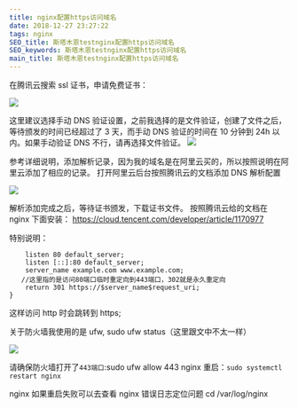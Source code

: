 ```yaml
---
title: nginx配置https访问域名
date: 2018-12-27 23:27:22
tags: nginx
SEO_title: 斯塔木恩testnginx配置https访问域名
SEO_keywords: 斯塔木恩testnginx配置https访问域名
main_title: 斯塔木恩testnginx配置https访问域名
---
```


在腾讯云搜索 ssl 证书，申请免费证书：

![](https://www.blog.starmoon.tech/img/clipboard.png)

这里建议选择手动 DNS 验证设置，之前我选择的是文件验证，创建了文件之后，等待颁发的时间已经超过了 3 天，而手动 DNS 验证的时间在 10 分钟到 24h 以内。如果手动验证 DNS 不行，请再选择文件验证。
![](https://www.blog.starmoon.tech/img/clipboard2.png)

参考详细说明，添加解析记录，因为我的域名是在阿里云买的，所以按照说明在阿里云添加了相应的记录。
打开阿里云后台按照腾讯云的文档添加 DNS 解析配置

![](https://www.blog.starmoon.tech/img/clipboard3.png)

解析添加完成之后，等待证书颁发，下载证书文件。
按照腾讯云给的文档在 nginx 下面安装：
https://cloud.tencent.com/developer/article/1170977

特别说明：

```server {
    listen 80 default_server;
    listen [::]:80 default_server;
    server_name example.com www.example.com;
   //这里指的是访问80端口临时重定向到443端口，302就是永久重定向
    return 301 https://$server_name$request_uri;
}
```

​这样访问 http 时会跳转到 https;

关于防火墙我使用的是 ufw, sudo ufw status（这里跟文中不太一样）

![](https://www.blog.starmoon.tech/img/clipboard4.png)

请确保防火墙打开了`443端口`:sudo ufw allow 443
nginx 重启：`sudo systemctl restart nginx`

nginx 如果重启失败可以去查看 nginx 错误日志定位问题 cd /var/log/nginx
